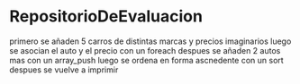 # RepositorioDeEvaluacion

primero se añaden 5 carros de distintas marcas y precios imaginarios
luego se asocian el auto y el precio con un foreach
despues se añaden 2 autos mas con un array_push
luego se ordena en forma ascnedente con un sort
despues se vuelve a imprimir

